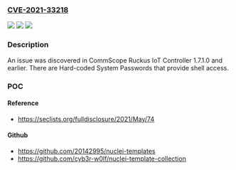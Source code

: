 ### [CVE-2021-33218](https://cve.mitre.org/cgi-bin/cvename.cgi?name=CVE-2021-33218)
![](https://img.shields.io/static/v1?label=Product&message=n%2Fa&color=blue)
![](https://img.shields.io/static/v1?label=Version&message=n%2Fa&color=blue)
![](https://img.shields.io/static/v1?label=Vulnerability&message=n%2Fa&color=brighgreen)

### Description

An issue was discovered in CommScope Ruckus IoT Controller 1.7.1.0 and earlier. There are Hard-coded System Passwords that provide shell access.

### POC

#### Reference
- https://seclists.org/fulldisclosure/2021/May/74

#### Github
- https://github.com/20142995/nuclei-templates
- https://github.com/cyb3r-w0lf/nuclei-template-collection

